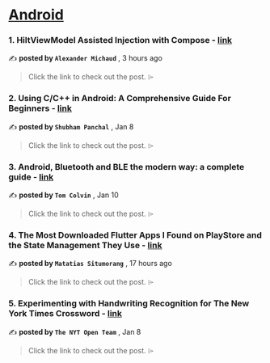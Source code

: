 
<h1><a href=https://medium.com/tag/android/recommended target="_blank" rel="noopener noreferrer">Android</a></h1>
<h3>1. HiltViewModel Assisted Injection with Compose - <a href=https://medium.com/@alexander.michaud/hiltviewmodel-assisted-injection-with-compose-a800723165bf?source=tag_recommended_feed---------0-84----------android----------7d1bd2d8_f936_4fa9_8d5b_72f93c4b5b6e------- target="_blank" rel="noopener noreferrer">link</a></h3>

✍️ **posted by `Alexander Michaud`** <date> , 3 hours ago</date>

<blockquote>Click the link to check out the post. ⌲</blockquote>

<h3>2. Using C/C++ in Android: A Comprehensive Guide For Beginners - <a href=https://medium.com/proandroiddev/using-c-c-in-android-a-comprehensive-guide-for-beginners-8a870cf3dba6?source=tag_recommended_feed---------1-107----------android----------7d1bd2d8_f936_4fa9_8d5b_72f93c4b5b6e------- target="_blank" rel="noopener noreferrer">link</a></h3>

✍️ **posted by `Shubham Panchal`** <date> , Jan 8</date>

<blockquote>Click the link to check out the post. ⌲</blockquote>

<h3>3. Android, Bluetooth and BLE the modern way: a complete guide - <a href=https://medium.com/proandroiddev/android-bluetooth-and-ble-the-modern-way-a-complete-guide-4e95138998a0?source=tag_recommended_feed---------2-85----------android----------7d1bd2d8_f936_4fa9_8d5b_72f93c4b5b6e------- target="_blank" rel="noopener noreferrer">link</a></h3>

✍️ **posted by `Tom Colvin`** <date> , Jan 10</date>

<blockquote>Click the link to check out the post. ⌲</blockquote>

<h3>4. The Most Downloaded Flutter Apps I Found on PlayStore and the State Management They Use - <a href=https://medium.com/gitconnected/the-most-downloaded-flutter-apps-i-found-on-playstore-and-the-state-management-they-use-f77f61b6195e?source=tag_recommended_feed---------3-84----------android----------7d1bd2d8_f936_4fa9_8d5b_72f93c4b5b6e------- target="_blank" rel="noopener noreferrer">link</a></h3>

✍️ **posted by `Matatias Situmorang`** <date> , 17 hours ago</date>

<blockquote>Click the link to check out the post. ⌲</blockquote>

<h3>5. Experimenting with Handwriting Recognition for The New York Times Crossword - <a href=https://medium.com/timesopen/experimenting-with-handwriting-recognition-for-new-york-times-crossword-a78e08fec08f?source=tag_recommended_feed---------4-107----------android----------7d1bd2d8_f936_4fa9_8d5b_72f93c4b5b6e------- target="_blank" rel="noopener noreferrer">link</a></h3>

✍️ **posted by `The NYT Open Team`** <date> , Jan 8</date>

<blockquote>Click the link to check out the post. ⌲</blockquote>

